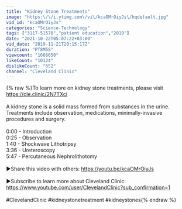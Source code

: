 ```yaml
---
title: "Kidney Stone Treatments"
image: "https:\/\/i.ytimg.com\/vi\/kcaOMrOiyJs\/hqdefault.jpg"
vid_id: "kcaOMrOiyJs"
categories: "Science-Technology"
tags: ["3117-51570","patient education","2019"]
date: "2021-10-22T05:07:22+03:00"
vid_date: "2019-11-21T20:15:17Z"
duration: "PT8M5S"
viewcount: "1666650"
likeCount: "10124"
dislikeCount: "652"
channel: "Cleveland Clinic"
---
```

{% raw %}To learn more on kidney stone treatments, please visit <a rel="nofollow" target="blank" href="https://cle.clinic/2N7TXci">https://cle.clinic/2N7TXci</a><br /><br />A kidney stone is a solid mass formed from substances in the urine. Treatments include observation, medications, minimally-invasive procedures and surgery.<br /><br />0:00 - Introduction<br />0:25 - Observation<br />1:40 - Shockwave Lithotripsy<br />3:36 - Ureteroscopy<br />5:47 - Percutaneous Nephrolithotomy<br /><br />▶Share this video with others: <a rel="nofollow" target="blank" href="https://youtu.be/kcaOMrOiyJs">https://youtu.be/kcaOMrOiyJs</a><br /><br />▶Subscribe to learn more about Cleveland Clinic:<br /><a rel="nofollow" target="blank" href="https://www.youtube.com/user/ClevelandClinic?sub_confirmation=1">https://www.youtube.com/user/ClevelandClinic?sub_confirmation=1</a><br /><br />#ClevelandClinic #kidneystonetreatment #kidneystones{% endraw %}
